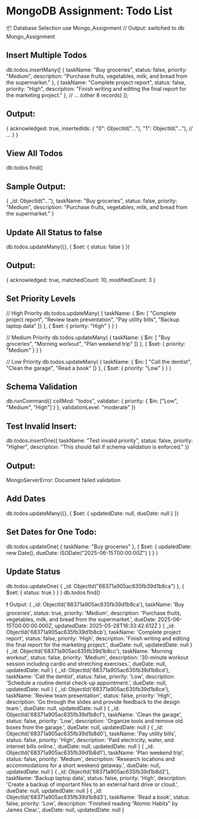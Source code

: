 # MongoDB Assignment: Todo List
📦 Database Selection
use Mongo_Assignment // Output: switched to db Mongo_Assignment

## Insert Multiple Todos
db.todos.insertMany([ { taskName: "Buy groceries", status: false, priority: "Medium", description: "Purchase fruits, vegetables, milk, and bread from the supermarket." }, { taskName: "Complete project report", status: false, priority: "High", description: "Finish writing and editing the final report for the marketing project." }, // ... (other 8 records) ]);

## Output:
{ acknowledged: true, insertedIds: { "0": ObjectId("..."), "1": ObjectId("..."), // ... } }

## View All Todos
db.todos.find()

## Sample Output:
{ _id: ObjectId("..."), taskName: "Buy groceries", status: false, priority: "Medium", description: "Purchase fruits, vegetables, milk, and bread from the supermarket." }

## Update All Status to false
db.todos.updateMany({}, { $set: { status: false } })

## Output:
{ acknowledged: true, matchedCount: 10, modifiedCount: 3 }

## Set Priority Levels
// High Priority db.todos.updateMany( { taskName: { $in: [ "Complete project report", "Review team presentation", "Pay utility bills", "Backup laptop data" ]} }, { $set: { priority: "High" } } )

// Medium Priority db.todos.updateMany( { taskName: { $in: [ "Buy groceries", "Morning workout", "Plan weekend trip" ]} }, { $set: { priority: "Medium" } } )

// Low Priority db.todos.updateMany( { taskName: { $in: [ "Call the dentist", "Clean the garage", "Read a book" ]} }, { $set: { priority: "Low" } } )

## Schema Validation
db.runCommand({ collMod: "todos", validator: { priority: { $in: ["Low", "Medium", "High"] } }, validationLevel: "moderate" })

## Test Invalid Insert:
db.todos.insertOne({ taskName: "Test invalid priority", status: false, priority: "Higher", description: "This should fail if schema validation is enforced." })

## Output:
MongoServerError: Document failed validation

## Add Dates
db.todos.updateMany({}, { $set: { updatedDate: null, dueDate: null } })

## Set Dates for One Todo:
db.todos.updateOne( { taskName: "Buy groceries" }, { $set: { updatedDate: new Date(), dueDate: ISODate("2025-06-15T00:00:00Z") } } )

## Update Status
db.todos.updateOne( { _id: ObjectId("68371a905ac635fb39d1b8ca") }, { $set: { status: true } } ) db.todos.find()

❗ Output:
{ _id: ObjectId('68371a905ac635fb39d1b8ca'), taskName: 'Buy groceries', status: true, priority: 'Medium', description: 'Purchase fruits, vegetables, milk, and bread from the supermarket.', dueDate: 2025-06-15T00:00:00.000Z, updatedDate: 2025-05-28T16:33:42.612Z } { _id: ObjectId('68371a905ac635fb39d1b8cb'), taskName: 'Complete project report', status: false, priority: 'High', description: 'Finish writing and editing the final report for the marketing project.', dueDate: null, updatedDate: null } { _id: ObjectId('68371a905ac635fb39d1b8cc'), taskName: 'Morning workout', status: false, priority: 'Medium', description: '30-minute workout session including cardio and stretching exercises.', dueDate: null, updatedDate: null } { _id: ObjectId('68371a905ac635fb39d1b8cd'), taskName: 'Call the dentist', status: false, priority: 'Low', description: 'Schedule a routine dental check-up appointment.', dueDate: null, updatedDate: null } { _id: ObjectId('68371a905ac635fb39d1b8ce'), taskName: 'Review team presentation', status: false, priority: 'High', description: 'Go through the slides and provide feedback to the design team.', dueDate: null, updatedDate: null } { _id: ObjectId('68371a905ac635fb39d1b8cf'), taskName: 'Clean the garage', status: false, priority: 'Low', description: 'Organize tools and remove old boxes from the garage.', dueDate: null, updatedDate: null } { _id: ObjectId('68371a905ac635fb39d1b8d0'), taskName: 'Pay utility bills', status: false, priority: 'High', description: 'Paid electricity, water, and internet bills online.', dueDate: null, updatedDate: null } { _id: ObjectId('68371a905ac635fb39d1b8d1'), taskName: 'Plan weekend trip', status: false, priority: 'Medium', description: 'Research locations and accommodations for a short weekend getaway.', dueDate: null, updatedDate: null } { _id: ObjectId('68371a905ac635fb39d1b8d2'), taskName: 'Backup laptop data', status: false, priority: 'High', description: 'Create a backup of important files to an external hard drive or cloud.', dueDate: null, updatedDate: null } { _id: ObjectId('68371a905ac635fb39d1b8d3'), taskName: 'Read a book', status: false, priority: 'Low', description: 'Finished reading “Atomic Habits” by James Clear.', dueDate: null, updatedDate: null }
